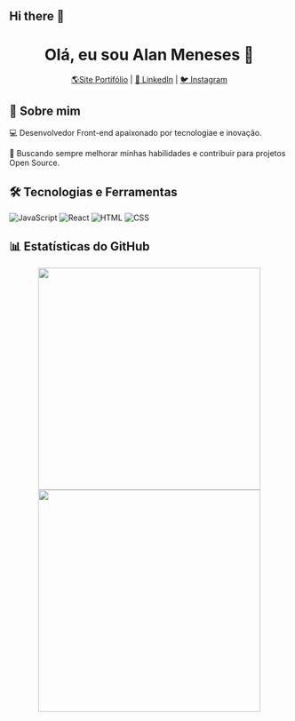 ## Hi there 👋

<!--
**AlanMeneses001/AlanMeneses001** is a ✨ _special_ ✨ repository because its `README.md` (this file) appears on your GitHub profile.

Here are some ideas to get you started:

- 🔭 I’m currently working on ...
- 🌱 I’m currently learning ...
- 👯 I’m looking to collaborate on ...
- 🤔 I’m looking for help with ...
- 💬 Ask me about ...
- 📫 How to reach me: ...
- 😄 Pronouns: ...
- ⚡ Fun fact: ...
-->

<h1 align="center">Olá, eu sou Alan Meneses 👋</h1>

<p align="center">
  <a href="https://alanmeneses001.github.io/projetos-portifolio/Portifolio-personalizado/index.html">🌎Site Portifólio</a> |
  <a href="https://www.linkedin.com/in/alanderlon-mesquita-15bba8235/">💼 LinkedIn</a> |
  <a href="https://www.instagram.com/alan_mns01/">🐦 Instagram</a>
</p>

## 🚀 Sobre mim
💻 Desenvolvedor Front-end apaixonado por tecnologiae e inovação.  

🎯 Buscando sempre melhorar minhas habilidades e contribuir para projetos Open Source.

## 🛠️ Tecnologias e Ferramentas
![JavaScript](https://img.shields.io/badge/-JavaScript-F7DF1E?style=flat&logo=javascript&logoColor=black)
![React](https://img.shields.io/badge/-React-61DAFB?style=flat&logo=react&logoColor=white)
![HTML](https://img.shields.io/badge/-HTML5-E34F26?style=flat&logo=html5&logoColor=white)
![CSS](https://img.shields.io/badge/-CSS3-1572B6?style=flat&logo=css3&logoColor=white)

## 📊 Estatísticas do GitHub
<p align="center">
  <img src="https://github-readme-stats.vercel.app/api?username=seu-usuario&show_icons=true&theme=dark" width="400"/>
  <img src="https://github-readme-stats.vercel.app/api/top-langs/?username=seu-usuario&layout=compact&theme=dark" width="400"/>
</p>
